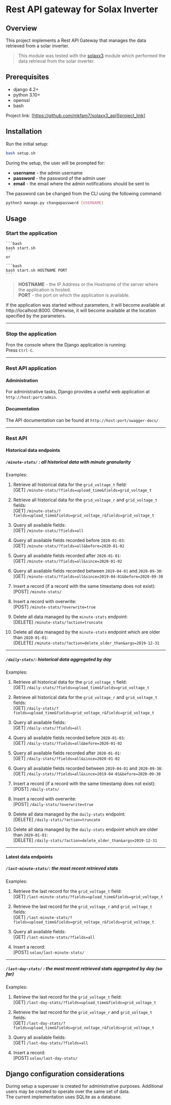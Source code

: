 # Rest API gateway for Solax Inverter

## Overview
This project implements a Rest API Gateway that manages the data retrieved from a solar inverter.

> This module was tested with the [solaxx3](https://github.com/mkfam7/solaxx3) module which performed the data retrieval from the solar inverter.

## Prerequisites
- django 4.2+
- python 3.10+
- openssl
- bash


Project link: [https://github.com/mkfam7/solaxx3_api][project_link]

[project_link]: https://github.com/mkfam7/solaxx3_api

## Installation

Run the initial setup:

```bash
bash setup.sh
```

During the setup, the user will be prompted for:
- **username** - the admin username
- **password** - the password of the admin user
- **email** - the email where the admin notifications should be sent to

The password can be changed from the CLI using the following command:
```bash
python3 manage.py changepassword [USERNAME]
```

## Usage

### Start the application
    ```bash
    bash start.sh
    ```
    or

    ```bash
    bash start.sh HOSTNAME PORT
    ```

   > **HOSTNAME** - the IP Address or the Hostname of the server where the application is hosted.  
   > **PORT** - the port on which the application is available.

   If the application was started without parameters, it will become available at http://localhost:8000. Otherwise, it will become available at the location specified by the parameters.

---
### Stop the application
Fron the console where the Django application is running:  
Press `Ctrl-C`.

---
### Rest API application
#### Administration

For administrative tasks, Django provides a useful web application at `http://host:port/admin`.

#### Documentation
The API documentation can be found at `http://host:port/swagger-docs/`

---
### Rest API
#### Historical data endpoints
#####  `/minute-stats/` : all historical data with minute granularity

Examples:

1. Retrieve all historical data for the `grid_voltage_t` field:  
    [GET] `/minute-stats/?fields=upload_time&fields=grid_voltage_t`

2. Retrieve all historical data for the `grid_voltage_r` and `grid_voltage_t` fields:  
    [GET] `/minute-stats/?fields=upload_time&fields=grid_voltage_r&fields=grid_voltage_t`

3. Query all available fields:  
    [GET] `/minute-stats/?fields=all`

4. Query all available fields recorded before `2020-01-03`:  
    [GET] `/minute-stats/?fields=all&before=2020-01-02`

5. Query all available fields recorded after `2020-01-01`:  
    [GET] `/minute-stats/?fields=all&since=2020-01-02`

6. Query all available fields recorded between `2019-04-01` and `2020-09-30`:  
    [GET] `/minute-stats/?fields=all&since=2019-04-01&before=2020-09-30`
7. Insert a record (if a record with the same timestamp does not exist):  
    [POST] `/minute-stats/`

8. Insert a record with overwrite:  
    [POST] `/minute-stats/?overwrite=true`

9. Delete all data managed by the `minute-stats` endpoint:  
    [DELETE] `/minute-stats/?action=truncate`

10. Delete all data managed by the `minute-stats` endpoint which are older than `2020-01-01`:  
    [DELETE] `/minute-stats/?action=delete_older_than&args=2019-12-31`

---
##### `/daily-stats/`: historical data aggregated by day

Examples:

1. Retrieve all historical data for the `grid_voltage_t` field:  
    [GET] `/daily-stats/?fields=upload_time&fields=grid_voltage_t`

2. Retrieve all historical data for the `grid_voltage_r` and `grid_voltage_t` fields:  
    [GET] `/daily-stats/?fields=upload_time&fields=grid_voltage_r&fields=grid_voltage_t`

3. Query all available fields:  
    [GET] `/daily-stats/?fields=all`

4. Query all available fields recorded before `2020-01-03`:  
    [GET] `/daily-stats/?fields=all&before=2020-01-02`

5. Query all available fields recorded after `2020-01-01`:  
    [GET] `/daily-stats/?fields=all&since=2020-01-02`

6. Query all available fields recorded between `2019-04-01` and `2020-09-30`:  
    [GET] `/daily-stats/?fields=all&since=2019-04-01&before=2020-09-30`
7. Insert a record (if a record with the same timestamp does not exist):  
    [POST] `/daily-stats/`

8. Insert a record with overwrite:  
    [POST] `/daily-stats/?overwrite=true`

9. Delete all data managed by the `daily-stats` endpoint:  
    [DELETE] `/daily-stats/?action=truncate`

10. Delete all data managed by the `daily-stats` endpoint which are older than `2020-01-01`:  
    [DELETE] `/daily-stats/?action=delete_older_than&args=2019-12-31`

---
#### Latest data endpoints
##### `/last-minute-stats/`: the most recent retrieved stats  

Examples:
1. Retrieve the last record for the `grid_voltage_t` field:  
    [GET] `/last-minute-stats/?fields=upload_time&fields=grid_voltage_t`

2. Retrieve the last record for the `grid_voltage_r` and `grid_voltage_t` fields:    
    [GET] `/last-minute-stats/?fields=upload_time&fields=grid_voltage_r&fields=grid_voltage_t`

3. Query all available fields:  
    [GET] `/last-minute-stats/?fields=all`

4. Insert a record:  
    [POST] `solax/last-minute-stats/`

---
##### `/last-day-stats/` : the most recent retrieved stats aggregated by day (so far)

Examples:

1. Retrieve the last record for the `grid_voltage_t` field:  
    [GET] `/last-day-stats/?fields=upload_time&fields=grid_voltage_t`

2. Retrieve the last record for the `grid_voltage_r` and `grid_voltage_t` fields:    
    [GET] `/last-day-stats/?fields=upload_time&fields=grid_voltage_r&fields=grid_voltage_t`

3. Query all available fields:  
    [GET] `/last-day-stats/?fields=all`

4. Insert a record:  
    [POST] `solax/last-day-stats/`

## Django configuration considerations

During setup a superuser is created for administrative purposes. Additional users may be created to operate over the same set of data.  
The current implementation uses SQLite as a database.
